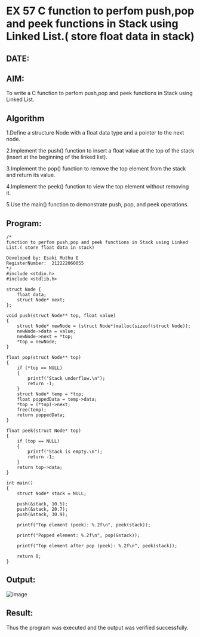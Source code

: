 # EX 57 C function to perfom push,pop and peek functions in Stack using Linked List.( store float data in stack)
## DATE:
## AIM:
To write a C function to perfom push,pop and peek functions in Stack using Linked List.

## Algorithm
1.Define a structure Node with a float data type and a pointer to the next node.

2.Implement the push() function to insert a float value at the top of the stack (insert at the beginning of the linked list).

3.Implement the pop() function to remove the top element from the stack and return its value.

4.Implement the peek() function to view the top element without removing it.

5.Use the main() function to demonstrate push, pop, and peek operations.
## Program:
```
/*
function to perfom push,pop and peek functions in Stack using Linked List.( store float data in stack)

Developed by: Esaki Muthu E
RegisterNumber:  212222060055
*/
#include <stdio.h>
#include <stdlib.h>

struct Node {
    float data;
    struct Node* next;
};

void push(struct Node** top, float value)
{
    struct Node* newNode = (struct Node*)malloc(sizeof(struct Node));
    newNode->data = value;
    newNode->next = *top;
    *top = newNode;
}

float pop(struct Node** top)
{
    if (*top == NULL)
    {
        printf("Stack underflow.\n");
        return -1;
    }
    struct Node* temp = *top;
    float poppedData = temp->data;
    *top = (*top)->next;
    free(temp);
    return poppedData;
}

float peek(struct Node* top)
{
    if (top == NULL)
    {
        printf("Stack is empty.\n");
        return -1;
    }
    return top->data;
}

int main()
{
    struct Node* stack = NULL;

    push(&stack, 10.5);
    push(&stack, 20.7);
    push(&stack, 30.9);
    
    printf("Top element (peek): %.2f\n", peek(stack));

    printf("Popped element: %.2f\n", pop(&stack));
    
    printf("Top element after pop (peek): %.2f\n", peek(stack));

    return 0;
}
```

## Output:

![image](https://github.com/user-attachments/assets/9e928414-3f7b-4399-b8cc-490ff70f07ec)


## Result:
Thus the program was executed and the output was verified successfully.
